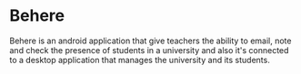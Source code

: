 # Behere
Behere is an android application that give teachers the ability to email, note and check the presence of students in a university and also it's connected to a desktop application that manages the university and its students. 
